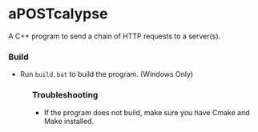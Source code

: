 # aPOSTcalypse
A C++ program to send a chain of HTTP requests to a server(s).

### Build
<ul>
<li> Run <code>build.bat</code> to build the program. (Windows Only)</li>
<ul>

### Troubleshooting
<ul>
<li>If the program does not build, make sure you have Cmake and Make installed.</li>
</ul>
